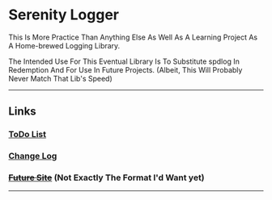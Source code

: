 # Serenity Logger #

This Is More Practice Than Anything Else As Well As A Learning Project As A Home-brewed Logging Library.

The Intended Use For This Eventual Library Is To Substitute spdlog In Redemption And For Use In Future Projects. (Albeit, This Will Probably Never Match That Lib's Speed) 


****************************************************************************
## Links
### [ToDo List](https://github.com/USAFrenzy/Serenity/wiki/ToDo-List) 
### [Change Log](https://github.com/USAFrenzy/Serenity/wiki/Change-Log)
### ~~[Future Site](https://usafrenzy.github.io/Serenity/)~~ (Not Exactly The Format I'd Want yet)
****************************************************************************

